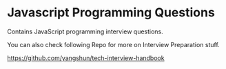 # Javascript Programming Questions

Contains JavaScript programming interview questions.

You can also check following Repo for more on Interview Preparation stuff.

https://github.com/yangshun/tech-interview-handbook
